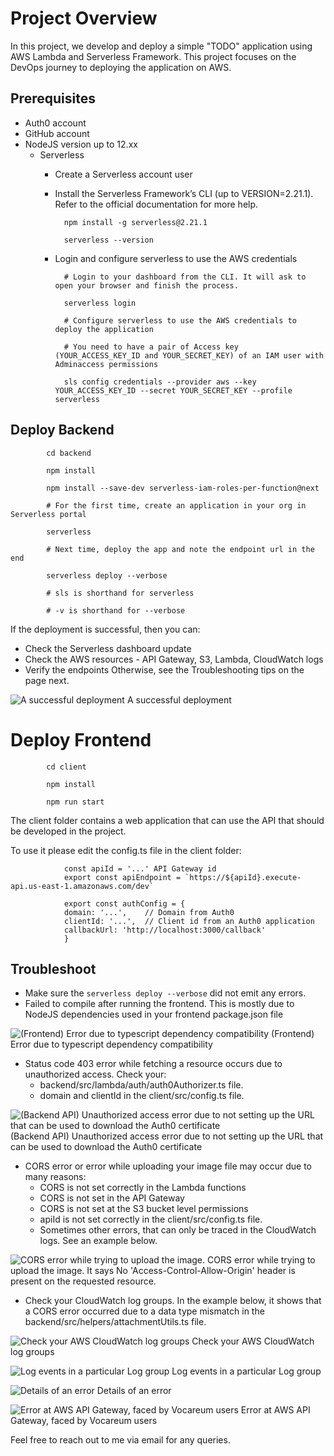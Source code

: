 # Project Overview
In this project, we develop and deploy a simple "TODO" application using AWS Lambda and Serverless Framework. This
project focuses on the DevOps journey to deploying the application on AWS.

## Prerequisites
- Auth0 account
- GitHub account
- NodeJS version up to 12.xx
  - Serverless
      - Create a Serverless account user
      - Install the Serverless Framework’s CLI (up to VERSION=2.21.1). Refer to the official documentation for more help.

              npm install -g serverless@2.21.1

              serverless --version
      - Login and configure serverless to use the AWS credentials

              # Login to your dashboard from the CLI. It will ask to open your browser and finish the process.

              serverless login

              # Configure serverless to use the AWS credentials to deploy the application

              # You need to have a pair of Access key (YOUR_ACCESS_KEY_ID and YOUR_SECRET_KEY) of an IAM user with Adminaccess permissions

              sls config credentials --provider aws --key YOUR_ACCESS_KEY_ID --secret YOUR_SECRET_KEY --profile serverless

## Deploy Backend
            cd backend

            npm install

            npm install --save-dev serverless-iam-roles-per-function@next 

            # For the first time, create an application in your org in Serverless portal

            serverless

            # Next time, deploy the app and note the endpoint url in the end

            serverless deploy --verbose

            # sls is shorthand for serverless

            # -v is shorthand for --verbose

If the deployment is successful, then you can:
- Check the Serverless dashboard update
- Check the AWS resources - API Gateway, S3, Lambda, CloudWatch logs
- Verify the endpoints
Otherwise, see the Troubleshooting tips on the page next.

![A successful deployment](img.png) A successful deployment

# Deploy Frontend

            cd client
            
            npm install

            npm run start


The client folder contains a web application that can use the API that should be developed in the project.

To use it please edit the config.ts file in the client folder:


                const apiId = '...' API Gateway id
                export const apiEndpoint = `https://${apiId}.execute-api.us-east-1.amazonaws.com/dev`

                export const authConfig = {
                domain: '...',    // Domain from Auth0
                clientId: '...',  // Client id from an Auth0 application
                callbackUrl: 'http://localhost:3000/callback'
                }

## Troubleshoot
- Make sure the `serverless deploy --verbose` did not emit any errors.
- Failed to compile after running the frontend. This is mostly due to NodeJS dependencies used in your frontend package.json file

![(Frontend) Error due to typescript dependency compatibility](img_1.png) (Frontend) Error due to typescript dependency compatibility
- Status code 403 error while fetching a resource occurs due to unauthorized access. Check your:
  - backend/src/lambda/auth/auth0Authorizer.ts file.
  - domain and clientId in the client/src/config.ts file.

![(Backend API) Unauthorized access error due to not setting up the URL that can be used to download the Auth0 certificate](img_2.png) (Backend API) Unauthorized access error due to not setting up the URL that can be used to download the Auth0 certificate
- CORS error or error while uploading your image file may occur due to many reasons:
    - CORS is not set correctly in the Lambda functions
    - CORS is not set in the API Gateway
    - CORS is not set at the S3 bucket level permissions
    - apiId is not set correctly in the client/src/config.ts file.
    - Sometimes other errors, that can only be traced in the CloudWatch logs. See an example below.

![CORS error while trying to upload the image.](img_3.png) CORS error while trying to upload the image.
It says No 'Access-Control-Allow-Origin' header is present on the requested resource.
- Check your CloudWatch log groups. In the example below, it shows that a CORS error occurred due to a data type mismatch in the backend/src/helpers/attachmentUtils.ts file.

![Check your AWS CloudWatch log groups](img_4.png)
Check your AWS CloudWatch log groups

![Log events in a particular Log group](img_5.png) Log events in a particular Log group

![Details of an error](img_6.png) Details of an error

![Error at AWS API Gateway, faced by Vocareum users](img_7.png) Error at AWS API Gateway, faced by Vocareum users

Feel free to reach out to me via email for any queries.